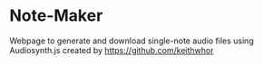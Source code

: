 # Note-Maker
Webpage to generate and download single-note audio files using Audiosynth.js created by https://github.com/keithwhor 
